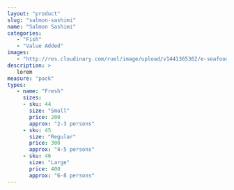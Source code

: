 ```yaml
---
layout: "product"
slug: "salmon-sashimi"
name: "Salmon Sashimi"
categories:
   - "Fish"
   - "Value Added"
images:
   - "http://res.cloudinary.com/ruel/image/upload/v1441365362/e-seafoods/salmon-sashimi.jpg"
description: >
   lorem
measure: "pack"
types: 
   - name: "Fresh"
     sizes: 
     - sku: 44
       size: "Small"
       price: 200
       approx: "2-3 persons"
     - sku: 45
       size: "Regular"
       price: 300
       approx: "4-5 persons"
     - sku: 46
       size: "Large"
       price: 400
       approx: "6-8 persons"
---
```

